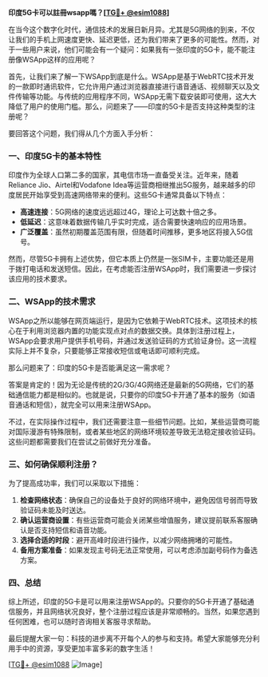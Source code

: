 **印度5G卡可以註冊wsapp嗎？[[TG💪+ @esim1088](https://t.me/s/esim1088)]**

在当今这个数字化时代，通信技术的发展日新月异。尤其是5G网络的到来，不仅让我们的手机上网速度更快、延迟更低，还为我们带来了更多的可能性。然而，对于一些用户来说，他们可能会有一个疑问：如果我有一张印度的5G卡，能不能注册像WSApp这样的应用呢？

首先，让我们来了解一下WSApp到底是什么。WSApp是基于WebRTC技术开发的一款即时通讯软件，它允许用户通过浏览器直接进行语音通话、视频聊天以及文件传输等功能。与传统的应用程序不同，WSApp无需下载安装即可使用，这大大降低了用户的使用门槛。那么，问题来了——印度的5G卡是否支持这种类型的注册呢？

要回答这个问题，我们得从几个方面入手分析：

### 一、印度5G卡的基本特性

印度作为全球人口第二多的国家，其电信市场一直备受关注。近年来，随着Reliance Jio、Airtel和Vodafone Idea等运营商相继推出5G服务，越来越多的印度居民开始享受到高速网络带来的便利。这些5G卡通常具备以下特点：

- **高速连接**：5G网络的速度远远超过4G，理论上可达数十倍之多。
- **低延迟**：这意味着数据传输几乎实时完成，适合需要快速响应的应用场景。
- **广泛覆盖**：虽然初期覆盖范围有限，但随着时间推移，更多地区将接入5G信号。

然而，尽管5G卡拥有上述优势，但它本质上仍然是一张SIM卡，主要功能还是用于拨打电话和发送短信。因此，在考虑能否注册WSApp时，我们需要进一步探讨该应用的技术要求。

### 二、WSApp的技术需求

WSApp之所以能够在网页端运行，是因为它依赖于WebRTC技术。这项技术的核心在于利用浏览器内置的功能实现点对点的数据交换。具体到注册过程上，WSApp会要求用户提供手机号码，并通过发送验证码的方式验证身份。这一流程实际上并不复杂，只要能够正常接收短信或电话即可顺利完成。

那么问题来了：印度的5G卡是否能满足这一需求呢？

答案是肯定的！因为无论是传统的2G/3G/4G网络还是最新的5G网络，它们的基础通信能力都是相似的。也就是说，只要你的印度5G卡开通了基本的服务（如语音通话和短信），就完全可以用来注册WSApp。

不过，在实际操作过程中，我们还需要注意一些细节问题。比如，某些运营商可能对国际漫游有特殊限制，或者某些地区的网络环境较差导致无法稳定接收验证码。这些问题都需要我们在尝试之前做好充分准备。

### 三、如何确保顺利注册？

为了提高成功率，我们可以采取以下措施：

1. **检查网络状态**：确保自己的设备处于良好的网络环境中，避免因信号弱而导致验证码未能及时送达。
2. **确认运营商设置**：有些运营商可能会关闭某些增值服务，建议提前联系客服确认是否支持短信和语音功能。
3. **选择合适的时段**：避开高峰时段进行操作，以减少网络拥堵的可能性。
4. **备用方案准备**：如果发现主号码无法正常使用，可以考虑添加副号码作为备选方案。

### 四、总结

综上所述，印度的5G卡是可以用来注册WSApp的。只要你的5G卡开通了基础通信服务，并且网络状况良好，整个注册过程应该是非常顺畅的。当然，如果您遇到任何困难，也可以随时咨询相关客服寻求帮助。

最后提醒大家一句：科技的进步离不开每个人的参与和支持。希望大家能够充分利用手中的资源，享受更加丰富多彩的数字生活！

[[TG💪+ @esim1088](https://t.me/s/esim1088) ![Image](https://i.postimg.cc/4NQfJmqS/Snipaste-2025-05-13-00-14-12.png)]